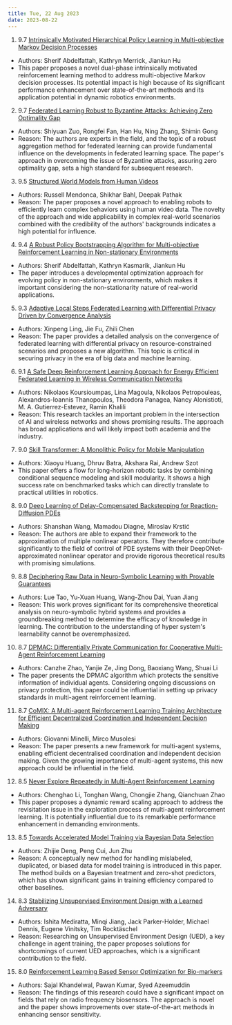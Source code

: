 ```yaml
---
title: Tue, 22 Aug 2023
date: 2023-08-22
---
```

1. 9.7 [Intrinsically Motivated Hierarchical Policy Learning in Multi-objective Markov Decision Processes](https://arxiv.org/abs/2308.09733)
* Authors: Sherif Abdelfattah, Kathryn Merrick, Jiankun Hu
* This paper proposes a novel dual-phase intrinsically motivated reinforcement learning method to address multi-objective Markov decision processes. Its potential impact is high because of its significant performance enhancement over state-of-the-art methods and its application potential in dynamic robotics environments.

2. 9.7 [Federated Learning Robust to Byzantine Attacks: Achieving Zero Optimality Gap](https://arxiv.org/abs/2308.10427)
* Authors: Shiyuan Zuo, Rongfei Fan, Han Hu, Ning Zhang, Shimin Gong
* Reason: The authors are experts in the field, and the topic of a robust aggregation method for federated learning can provide fundamental influence on the developments in federated learning space. The paper's approach in overcoming the issue of Byzantine attacks, assuring zero optimality gap, sets a high standard for subsequent research.

3. 9.5 [Structured World Models from Human Videos](https://arxiv.org/abs/2308.10901)
* Authors: Russell Mendonca, Shikhar Bahl, Deepak Pathak
* Reason: The paper proposes a novel approach to enabling robots to efficiently learn complex behaviors using human video data. The novelty of the approach and wide applicability in complex real-world scenarios combined with the credibility of the authors' backgrounds indicates a high potential for influence.

4. 9.4 [A Robust Policy Bootstrapping Algorithm for Multi-objective Reinforcement Learning in Non-stationary Environments](https://arxiv.org/abs/2308.09734)
* Authors: Sherif Abdelfattah, Kathryn Kasmarik, Jiankun Hu
* The paper introduces a developmental optimization approach for evolving policy in non-stationary environments, which makes it important considering the non-stationarity nature of real-world applications.

5. 9.3 [Adaptive Local Steps Federated Learning with Differential Privacy Driven by Convergence Analysis](https://arxiv.org/abs/2308.10457)
* Authors: Xinpeng Ling, Jie Fu, Zhili Chen
* Reason: The paper provides a detailed analysis on the convergence of federated learning with differential privacy on resource-constrained scenarios and proposes a new algorithm. This topic is critical in securing privacy in the era of big data and machine learning.

6. 9.1 [A Safe Deep Reinforcement Learning Approach for Energy Efficient Federated Learning in Wireless Communication Networks](https://arxiv.org/abs/2308.10664)
* Authors:  Nikolaos Koursioumpas, Lina Magoula, Nikolaos Petropouleas, Alexandros-Ioannis Thanopoulos, Theodora Panagea, Nancy Alonistioti, M. A. Gutierrez-Estevez, Ramin Khalili
* Reason: This research tackles an important problem in the intersection of AI and wireless networks and shows promising results. The approach has broad applications and will likely impact both academia and the industry.

7. 9.0 [Skill Transformer: A Monolithic Policy for Mobile Manipulation](https://arxiv.org/abs/2308.09873)
* Authors: Xiaoyu Huang, Dhruv Batra, Akshara Rai, Andrew Szot
* This paper offers a flow for long-horizon robotic tasks by combining conditional sequence modeling and skill modularity. It shows a high success rate on benchmarked tasks which can directly translate to practical utilities in robotics.

8. 9.0 [Deep Learning of Delay-Compensated Backstepping for Reaction-Diffusion PDEs](https://arxiv.org/abs/2308.10501)
* Authors: Shanshan Wang, Mamadou Diagne, Miroslav Krstić
* Reason: The authors are able to expand their framework to the approximation of multiple nonlinear operators. They therefore contribute significantly to the field of control of PDE systems with their DeepONet-approximated nonlinear operator and provide rigorous theoretical results with promising simulations.

9. 8.8 [Deciphering Raw Data in Neuro-Symbolic Learning with Provable Guarantees](https://arxiv.org/abs/2308.10487)
* Authors: Lue Tao, Yu-Xuan Huang, Wang-Zhou Dai, Yuan Jiang
* Reason: This work proves significant for its comprehensive theoretical analysis on neuro-symbolic hybrid systems and provides a groundbreaking method to determine the efficacy of knowledge in learning. The contribution to the understanding of hyper system's learnability cannot be overemphasized.

10. 8.7 [DPMAC: Differentially Private Communication for Cooperative Multi-Agent Reinforcement Learning](https://arxiv.org/abs/2308.09902)
* Authors: Canzhe Zhao, Yanjie Ze, Jing Dong, Baoxiang Wang, Shuai Li
* The paper presents the DPMAC algorithm which protects the sensitive information of individual agents. Considering ongoing discussions on privacy protection, this paper could be influential in setting up privacy standards in multi-agent reinforcement learning.

11. 8.7 [CoMIX: A Multi-agent Reinforcement Learning Training Architecture for Efficient Decentralized Coordination and Independent Decision Making](https://arxiv.org/abs/2308.10707)
* Authors: Giovanni Minelli, Mirco Musolesi
* Reason: The paper presents a new framework for multi-agent systems, enabling efficient decentralised coordination and independent decision making. Given the growing importance of multi-agent systems, this new approach could be influential in the field.

12. 8.5 [Never Explore Repeatedly in Multi-Agent Reinforcement Learning](https://arxiv.org/abs/2308.09909)
* Authors: Chenghao Li, Tonghan Wang, Chongjie Zhang, Qianchuan Zhao
* This paper proposes a dynamic reward scaling approach to address the revisitation issue in the exploration process of multi-agent reinforcement learning. It is potentially influential due to its remarkable performance enhancement in demanding environments.

13. 8.5 [Towards Accelerated Model Training via Bayesian Data Selection](https://arxiv.org/abs/2308.10544)
* Authors: Zhijie Deng, Peng Cui, Jun Zhu
* Reason: A conceptually new method for handling mislabeled, duplicated, or biased data for model training is introduced in this paper. The method builds on a Bayesian treatment and zero-shot predictors, which has shown significant gains in training efficiency compared to other baselines.

14. 8.3 [Stabilizing Unsupervised Environment Design with a Learned Adversary](https://arxiv.org/abs/2308.10797)
* Authors: Ishita Mediratta, Minqi Jiang, Jack Parker-Holder, Michael Dennis, Eugene Vinitsky, Tim Rocktäschel
* Reason: Researching on Unsupervised Environment Design (UED), a key challenge in agent training, the paper proposes solutions for shortcomings of current UED approaches, which is a significant contribution to the field.

15. 8.0 [Reinforcement Learning Based Sensor Optimization for Bio-markers](https://arxiv.org/abs/2308.10649)
* Authors: Sajal Khandelwal, Pawan Kumar, Syed Azeemuddin
* Reason: The findings of this research could have a significant impact on fields that rely on radio frequency biosensors. The approach is novel and the paper shows improvements over state-of-the-art methods in enhancing sensor sensitivity.

